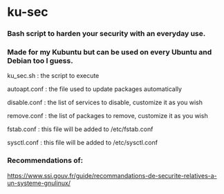 # ku-sec

### Bash script to harden your security with an everyday use. 

### Made for my Kubuntu but can be used on every Ubuntu and Debian too I guess.

ku_sec.sh : the script to execute

autoapt.conf : the file used to update packages automatically

disable.conf : the list of services to disable, customize it as you wish

remove.conf : the list of packages to remove, customize it as you wish

fstab.conf : this file will be added to /etc/fstab.conf

sysctl.conf : this file will be added to /etc/sysctl.conf

### Recommendations of:
https://www.ssi.gouv.fr/guide/recommandations-de-securite-relatives-a-un-systeme-gnulinux/
